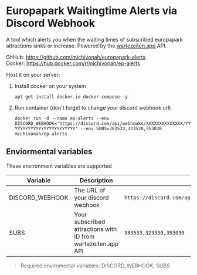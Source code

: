 # Europapark Waitingtime Alerts via Discord Webhook
A tool which alerts you when the waiting times of subscribed europapark attractions sinks or increase. Powered by the [wartezeiten.app](https://www.wartezeiten.app/page/api.html) API.

GitHub: https://github.com/michivonah/europapark-alerts <br>
Docker: https://hub.docker.com/r/michivonah/ep-alerts

Host it on your server:
1. Install docker on your system

    ```apt-get install docker.io docker-compose -y```
2. Run container (don't forget to change your discord webhook url)

    ```docker run -d --name ep-alerts --env DISCORD_WEBHOOK="https://discord.com/api/webhooks/XXXXXXXXXXXXXX/YYYYYYYYYYYYYYYYYYYYYYYYY" --env SUBS=383533,323530,353030 michivonah/ep-alerts```

## Enviormental variables
These environment variables are supported

| Variable | Description | Example |
| --- | --- | --- |
| DISCORD_WEBHOOK | The URL of your discord webhook | ``https://discord.com/api/webhooks/XXXXXXXXXXXXXX/YYYYYYYYYYYYYYYYYYYYYYYYY`` |
| SUBS | Your subscribed attractions with ID from wartezeiten.app API | ``383533,323530,353030`` |

> Required enviromental variables: DISCORD_WEBHOOK, SUBS